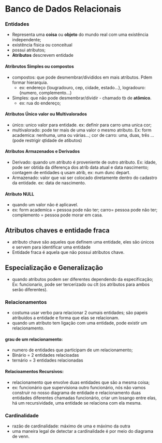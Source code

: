 # Banco de Dados Relacionais

### Entidades
* Representa uma **coisa** ou **objeto** do mundo real com uma existência independente;
* existência física ou conceitual
* possui atributos;
* **Atributos** descrevem entidade
#### Atribrutos Simples ou compostos
* compostos: que pode desmembrar/divididos em mais atributos. Pdem formar hierarquia. 
    * ex: endereço {lougradouro, cep, cidade, estado...}, logradouro: {numero, complemento...}
* Simples: que não pode desmembrar/dividir - chamado tb de  **atômico**.
    * ex: rua do endereço;

#### Atributos Único valor ou Multivalorados
* único: unico valor para entidade. ex: definir para carro uma unica cor;
* multivalorado: pode ter mais de uma valor o mesmo atributo. Ex: form academica: nenhuma, uma ou várias...; cor de carro: uma, duas, três ... (pode restrigir qtidade de atibutos)

#### Atributos Armazenados e Derivados
* Derivado: quando um atributo é proveniente de outro atributo. Ex: idade, pode ser obtida da diferença dos atrib data atual e data nascimento; contagem de entidades q usam atrib, ex: num dunc depart.
* Armazenado: valor que vai ser colocado diretamente dentro do cadastro da entidade. ex: data de nascimento. 

#### Atributo NULL
* quando um valor não é aplicavel.
* ex: form academica = pessoa pode não ter; carro= pessoa pode não ter; complemento = pessoa pode morar em casa. 

## Atributos chaves e entidade fraca
* atributo chave são aqueles que definem uma entidade, eles são únicos e servem para identificar uma entidade
* Entidade fraca é aquela que não possui atributos chave. 

## Especialização e Generalização
* quando atributos podem ser diferentes dependendo da especificação; Ex: funcionario, pode ser tercerizado ou clt (os atributos para ambos serão diferentes). 

### Relacionamentos

* costuma usar verbo para relacionar 2 oumais entidades; são papeis atribuidos a entidade e forma que elas se relacionam.
* quando um atributo tem ligação com uma entidade, pode existir um relacionamento. 

#### grau de um relacionamento: 
* numero de entidades que participam de um relacionamento;
* Binário = 2 entidades relacioadas
* ternário = 3 entidades relacionadas

#### Relacioamentos Recursivos:
*  relacionamento que envolve duas entidades que são a mesma coisa;
*  ex: funcionário que supervisiona outro funcionário, nós não vamos construir no nosso diagrama de entidade e relacionamento duas entidades diferentes 
chamadas funcionário, criar um losango entre elas, há um recursividade, uma entidade se relaciona com ela mesma.

### Cardinalidade
* razão de cardinalidade: máximo de uma e máximo da outra
* uma maneira legal de detectar a cardinalidade é por meio do diagrama de venn. 

